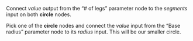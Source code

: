 Connect *value* output from the “# of legs” parameter node to the *segments* input on both **circle** nodes.

Pick one of the **circle** nodes and connect the *value* input from the “Base radius” parameter node to its *radius* input. This will be our smaller circle.